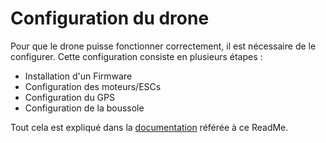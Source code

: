 # Configuration du drone
Pour que le drone puisse fonctionner correctement, il est nécessaire de le configurer. 
Cette configuration consiste en plusieurs étapes :
* Installation d'un Firmware
* Configuration des moteurs/ESCs
* Configuration du GPS
* Configuration de la boussole

Tout cela est expliqué dans la [documentation](https://github.com/BasileAmeeuw/DroneDelivreur/blob/main/Drone_Configuration.pdf) référée à ce ReadMe.
